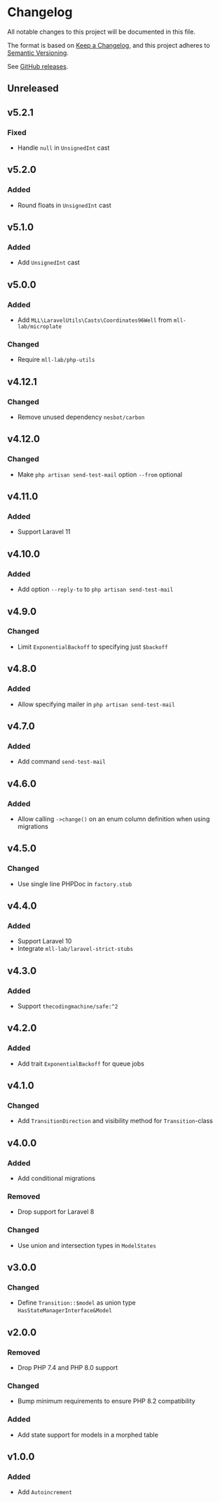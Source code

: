 # Changelog

All notable changes to this project will be documented in this file.

The format is based on [Keep a Changelog](https://keepachangelog.com/en/1.0.0),
and this project adheres to [Semantic Versioning](https://semver.org/spec/v2.0.0.html).

See [GitHub releases](https://github.com/mll-lab/laravel-utils/releases).

## Unreleased

## v5.2.1

### Fixed

- Handle `null` in `UnsignedInt` cast

## v5.2.0

### Added

- Round floats in `UnsignedInt` cast

## v5.1.0

### Added

- Add `UnsignedInt` cast

## v5.0.0

### Added

- Add `MLL\LaravelUtils\Casts\Coordinates96Well` from `mll-lab/microplate`

### Changed

- Require `mll-lab/php-utils`

## v4.12.1

### Changed

- Remove unused dependency `nesbot/carbon`

## v4.12.0

### Changed

- Make `php artisan send-test-mail` option `--from` optional

## v4.11.0

### Added

- Support Laravel 11

## v4.10.0

### Added

- Add option `--reply-to` to `php artisan send-test-mail`

## v4.9.0

### Changed

- Limit `ExponentialBackoff` to specifying just `$backoff`

## v4.8.0

### Added

- Allow specifying mailer in `php artisan send-test-mail`

## v4.7.0

### Added

- Add command `send-test-mail`

## v4.6.0

### Added

- Allow calling `->change()` on an enum column definition when using migrations

## v4.5.0

### Changed

- Use single line PHPDoc in `factory.stub`

## v4.4.0

### Added

- Support Laravel 10
- Integrate `mll-lab/laravel-strict-stubs`

## v4.3.0

### Added

- Support `thecodingmachine/safe:^2`

## v4.2.0

### Added

- Add trait `ExponentialBackoff` for queue jobs

## v4.1.0

### Changed

- Add `TransitionDirection` and visibility method for `Transition`-class

## v4.0.0

### Added

- Add conditional migrations

### Removed

- Drop support for Laravel 8

### Changed

- Use union and intersection types in `ModelStates`

## v3.0.0

### Changed

- Define `Transition::$model` as union type `HasStateManagerInterface&Model`

## v2.0.0

### Removed

- Drop PHP 7.4 and PHP 8.0 support

### Changed

- Bump minimum requirements to ensure PHP 8.2 compatibility

### Added

- Add state support for models in a morphed table

## v1.0.0

### Added

- Add `Autoincrement`
